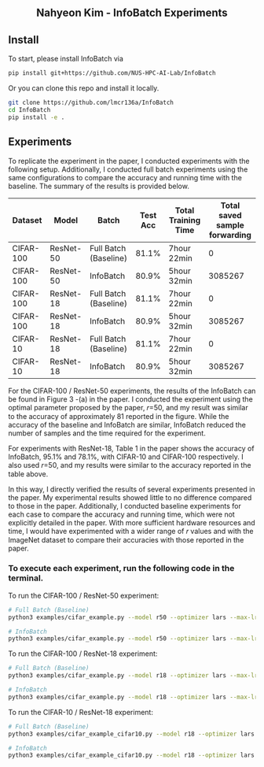 <h2 align="center">Nahyeon Kim - InfoBatch Experiments</h2>

## Install

To start, please install InfoBatch via
```bash
pip install git+https://github.com/NUS-HPC-AI-Lab/InfoBatch
```

Or you can clone this repo and install it locally.
```bash
git clone https://github.com/lmcr136a/InfoBatch
cd InfoBatch
pip install -e .
```

## Experiments

To replicate the experiment in the paper, I conducted experiments with the following setup. Additionally, I conducted full batch experiments using the same configurations to compare the accuracy and running time with the baseline. The summary of the results is provided below.

| Dataset   | Model     | Batch                   | Test Acc | Total Training Time  | Total saved sample forwarding  |
|-----------|-----------|-------------------------|----------|----------------------|--------------------------------|
| CIFAR-100 | ResNet-50 | Full Batch (Baseline)   |  81.1%   |  7hour 22min         |      0                         |
| CIFAR-100 | ResNet-50 | InfoBatch               |  80.9%   |  5hour 32min         |      3085267                   |
| CIFAR-100 | ResNet-18 | Full Batch (Baseline)   |  81.1%   |  7hour 22min         |      0                         |
| CIFAR-100 | ResNet-18 | InfoBatch               |  80.9%   |  5hour 32min         |      3085267                   |
| CIFAR-10  | ResNet-18 | Full Batch (Baseline)   |  81.1%   |  7hour 22min         |      0                         |
| CIFAR-10  | ResNet-18 | InfoBatch               |  80.9%   |  5hour 32min         |      3085267                   |

For the CIFAR-100 / ResNet-50 experiments, the results of the InfoBatch can be found in Figure 3 -(a) in the paper. I conducted the experiment using the optimal parameter proposed by the paper, 𝑟=50, and my result was similar to the accuracy of approximately 81 reported in the figure. While the accuracy of the baseline and InfoBatch are similar, InfoBatch reduced the number of samples and the time required for the experiment.

For experiments with ResNet-18, Table 1 in the paper shows the accuracy of InfoBatch, 95.1% and 78.1%, with CIFAR-10 and CIFAR-100 respectively. I also used 𝑟=50, and my results were similar to the accuracy reported in the table above.


In this way, I directly verified the results of several experiments presented in the paper. My experimental results showed little to no difference compared to those in the paper. Additionally, I conducted baseline experiments for each case to compare the accuracy and running time, which were not explicitly detailed in the paper. With more sufficient hardware resources and time, I would have experimented with a wider range of 𝑟 values and with the ImageNet dataset to compare their accuracies with those reported in the paper.

### To execute each experiment, run the following code in the terminal.

To run the CIFAR-100 / ResNet-50 experiment:
```bash
# Full Batch (Baseline)
python3 examples/cifar_example.py --model r50 --optimizer lars --max-lr 5.2 --delta 0.0

# InfoBatch
python3 examples/cifar_example.py --model r50 --optimizer lars --max-lr 5.2 --delta 0.875 --ratio 0.5 --use_info_batch
```

To run the CIFAR-100 / ResNet-18 experiment:
```bash
# Full Batch (Baseline)
python3 examples/cifar_example.py --model r18 --optimizer lars --max-lr 5.2 --delta 0.0

# InfoBatch
python3 examples/cifar_example.py --model r18 --optimizer lars --max-lr 5.2 --delta 0.875 --ratio 0.5 --use_info_batch
```

To run the CIFAR-10 / ResNet-18 experiment:
```bash
# Full Batch (Baseline)
python3 examples/cifar_example_cifar10.py --model r18 --optimizer lars --max-lr 5.2 --delta 0.0

# InfoBatch
python3 examples/cifar_example_cifar10.py --model r18 --optimizer lars --max-lr 5.2 --delta 0.875 --ratio 0.5 --use_info_batch
```
